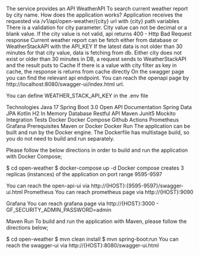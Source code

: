 The service provides an API
WeatherAPI
To search current weather report by city name.
How does the application works?
Application receives the requested via /v1/api/open-weather/{city} url with {city} path variables
There is a validation for city parameter. City value can not be decimal or a blank value.
If the city value is not valid, api returns 400 - Http Bad Request response
Current weather report can be fetch either from database or WeatherStackAPI with the API_KEY
If the latest data is not older than 30 minutes for that city value, data is fetching from db.
Either city does not exist or older than 30 minutes in DB, a request sends to WeatherStackAPI and the result puts to Cache
If there is a value with city filter as key in cache, the response is returns from cache directly
On the swagger page you can find the relevant api endpoint. You can reach the openapi page by http://localhost:8080/swagger-ui/index.html url.

You can define WEATHER_STACK_API_KEY in the .env file

Technologies
Java 17
Spring Boot 3.0
Open API Documentation
Spring Data JPA
Kotlin
H2 In Memory Database
Restful API
Maven
Junit5
Mockito
Integration Tests
Docker
Docker Compose
Github Actions
Prometheus
Grafana
Prerequisites
Maven or Docker
Docker Run
The application can be built and run by the Docker engine. The Dockerfile has multistage build, so you do not need to build and run separately.

Please follow the below directions in order to build and run the application with Docker Compose;

$ cd open-weather
$ docker-compose up -d
Docker compose creates 3 replicas (instances) of the application on port range 9595-9597

You can reach the open-api-ui via http://{HOST}:{9595-9597}/swagger-ui.html
Prometheus
You can reach prometheus page via http://{HOST}:9090




Grafana
You can reach grafana page via http://{HOST}:3000 - GF_SECURITY_ADMIN_PASSWORD=admin


Maven Run
To build and run the application with Maven, please follow the directions below;

$ cd open-weather
$ mvn clean install
$ mvn spring-boot:run
You can reach the swagger-ui via http://{HOST}:8080/swagger-ui.html
